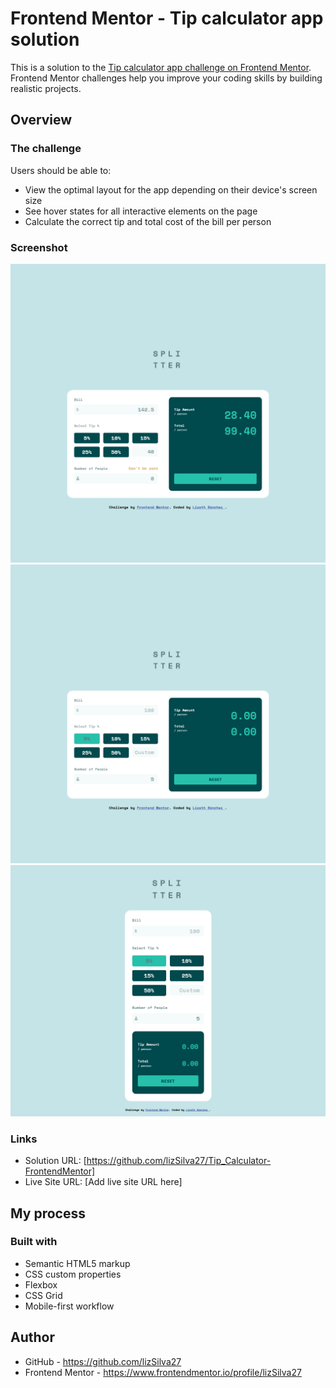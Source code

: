 # Frontend Mentor - Tip calculator app solution

This is a solution to the [Tip calculator app challenge on Frontend Mentor](https://www.frontendmentor.io/challenges/tip-calculator-app-ugJNGbJUX). Frontend Mentor challenges help you improve your coding skills by building realistic projects.


## Overview

### The challenge

Users should be able to:

- View the optimal layout for the app depending on their device's screen size
- See hover states for all interactive elements on the page
- Calculate the correct tip and total cost of the bill per person

### Screenshot

![](design/activeStates.png)
![](design/viewDesktop.png)
![](design/viewMobile.png)

### Links

- Solution URL: [https://github.com/lizSilva27/Tip_Calculator-FrontendMentor]
- Live Site URL: [Add live site URL here]

## My process

### Built with

- Semantic HTML5 markup
- CSS custom properties
- Flexbox
- CSS Grid
- Mobile-first workflow

## Author

- GitHub - https://github.com/lizSilva27
- Frontend Mentor - https://www.frontendmentor.io/profile/lizSilva27
